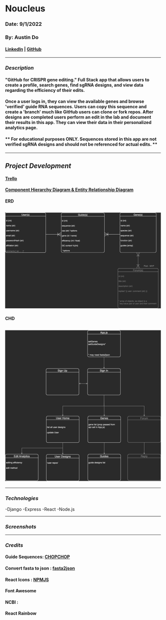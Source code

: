 # Noucleus

### Date: 9/1/2022

### By: Austin Do

#### **[LinkedIn](https://www.linkedin.com/in/austin-do/) | [GitHub](https://github.com/austinndo)**

---

### **_Description_**

#### "GitHub for CRISPR gene editing." Full Stack app that allows users to create a profile, search genes, find sgRNA designs, and view data regarding the efficiency of their edits. 

#### Once a user logs in, they can view the available genes and browse 'verified' guide RNA sequences. Users can copy this sequence and create a 'branch' much like GitHub users can clone or fork repos. After designs are completed users perform an edit in the lab and document their results in this app. They can view their data in their personalized analytics page.

#### ** For educational purposes ONLY. Sequences stored in this app are not verified sgRNA designs and should not be referenced for actual edits. **

---

## **_Project Development_**

#### [Trello](https://trello.com/b/tiJYqIX3/noucleus)

#### [Component Hierarchy Diagram & Entity Relationship Diagram](https://drive.google.com/file/d/1x6N4Yl0RrmxWbYWI9EULrYzNMu_36lxb/view?usp=sharing)

#### ERD
## ![Image](/pitch_assets/Noucleus_ERD.png)

#### CHD
## ![Image](/pitch_assets/Noucleus_Component_Hierarchy.png)



---

### **_Technologies_**

-Django
-Express
-React
-Node.js

---

### **_Screenshots_**


---

### **_Credits_**

#### Guide Sequences: [CHOPCHOP](https://chopchop.cbu.uib.no/)

#### Convert fasta to json : [fasta2json](https://www.npmjs.com/package/fasta2json)

#### React Icons : [NPMJS](https://www.npmjs.com/package/react-icons)

#### Font Awesome

#### NCBI :

#### React Rainbow 
